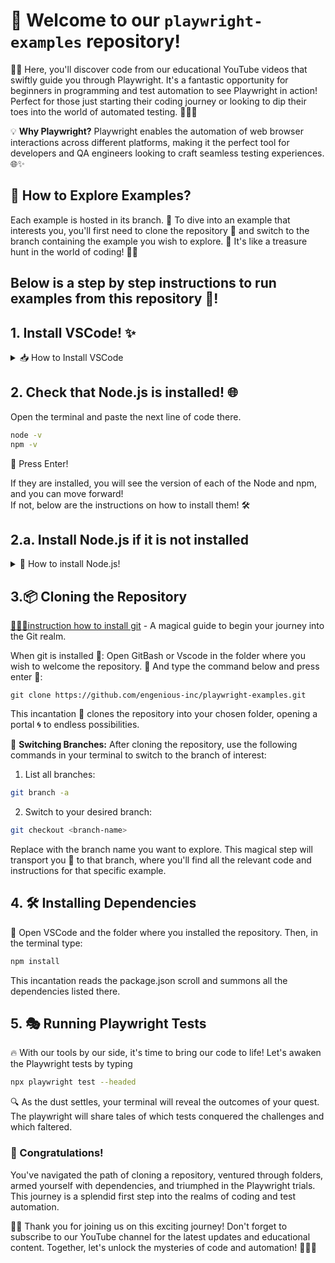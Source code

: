# 🚀 Welcome to our `playwright-examples` repository!

🎥🌈 Here, you'll discover code from our educational YouTube videos that swiftly guide you through Playwright. It's a fantastic opportunity for beginners in programming and test automation to see Playwright in action! Perfect for those just starting their coding journey or looking to dip their toes into the world of automated testing. 🌟👩‍💻

💡 **Why Playwright?** Playwright enables the automation of web browser interactions across different platforms, making it the perfect tool for developers and QA engineers looking to craft seamless testing experiences. 🌐✨

## 🌿 How to Explore Examples?

Each example is hosted in its branch. 🌱 To dive into an example that interests you, you'll first need to clone the repository 📁 and switch to the branch containing the example you wish to explore. 🚀 It's like a treasure hunt in the world of coding! 🕵️‍♂️

## Below is a step by step instructions to run examples from this repository 🌱! 

## 1. Install VSCode! ✨
<details>
<summary>📥 How to Install VSCode </summary>
🔍 Seek out the official Visual Studio Code website and claim the version meant for your realm (operating system).
📦 Open the downloaded artifact and adhere to the guidance of the installation spirit.
</details>

## 2. Check that Node.js is installed! 🌐
Open the terminal and paste the next line of code there. 

```bash
node -v  
npm -v
```
🔮 Press Enter! 

If they are installed, you will see the version of each of the Node and npm, and you can move forward!  
If not, below are the instructions on how to install them! 🛠

## 2.a. Install Node.js if it is not installed

<details>
  <summary>🌟 How to install Node.js! </summary>
🏰 Venture forth to the official Node.js website and secure the Windows installer treasure.
📜 Open the treasure chest (the downloaded file) and follow the mystical instructions provided by the installer.
    
### **Confirm the success** of your spell by invoking the next line of code in the terminal.

```bash
node -v  
npm -v
```
🔮 Press Enter! 
👀 To witness the versions of Node.js and npm materialize before your eyes.

</details>



## 3.📦 Cloning the Repository

[🧙‍♂️🔗instruction how to install git](https://git-scm.com/book/en/v2/Getting-Started-Installing-Git)  - A magical guide to begin your journey into the Git realm.


When git is installed 🌟:
Open GitBash or Vscode in the folder where you wish to welcome the repository. 📂 And type the command below and press enter 🚀:

```console
git clone https://github.com/engenious-inc/playwright-examples.git
```

This incantation 📜 clones the repository into your chosen folder, opening a portal 🌀 to endless possibilities.


🔀 **Switching Branches:** After cloning the repository, use the following commands in your terminal to switch to the branch of interest:

1. List all branches:
```bash
git branch -a
``` 
2. Switch to your desired branch:
```bash
git checkout <branch-name>
``` 
Replace <branch-name> with the branch name you want to explore. This magical step will transport you 🚂 to that branch, where you'll find all the relevant code and instructions for that specific example.


##  4. 🛠 Installing Dependencies 

🚀 Open VSCode and the folder where you installed the repository. Then, in the terminal type:
```bash
npm install
``` 
This incantation reads the package.json scroll and summons all the dependencies listed there.

## 5. 🎭 Running Playwright Tests 

🔥 With our tools by our side, it's time to bring our code to life! Let's awaken the Playwright tests by typing

```bash
npx playwright test --headed
``` 

🔍 As the dust settles, your terminal will reveal the outcomes of your quest. The playwright will share tales of which tests conquered the challenges and which faltered.

### 🎉 Congratulations!
You've navigated the path of cloning a repository, ventured through folders, armed yourself with dependencies, and triumphed in the Playwright trials. This journey is a splendid first step into the realms of coding and test automation.

🤝🎉 Thank you for joining us on this exciting journey! Don't forget to subscribe to our YouTube channel for the latest updates and educational content. Together, let's unlock the mysteries of code and automation! 🚀👩‍🚀

